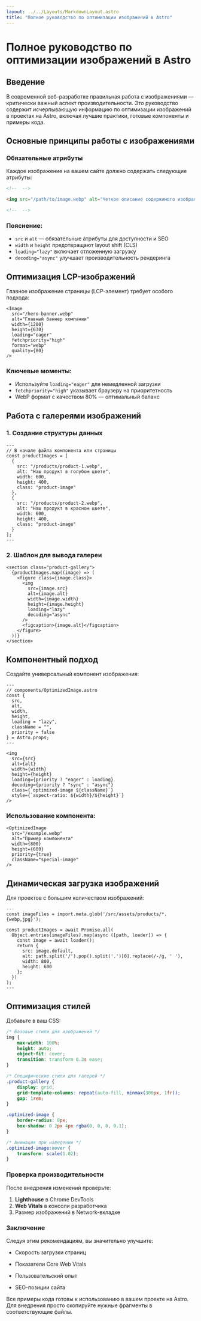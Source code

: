 ```yaml
---
layout: ../../Layouts/MarkdownLayout.astro
title: "Полное руководство по оптимизации изображений в Astro"
---
```


# Полное руководство по оптимизации изображений в Astro

## Введение

В современной веб-разработке правильная работа с изображениями — критически важный аспект производительности. Это руководство содержит исчерпывающую информацию по оптимизации изображений в проектах на Astro, включая лучшие практики, готовые компоненты и примеры кода.

## Основные принципы работы с изображениями

### Обязательные атрибуты

Каждое изображение на вашем сайте должно содержать следующие атрибуты:

```html
<!--  -->

<img src="/path/to/image.webp" alt="Четкое описание содержимого изображения" width="800" height="600" loading="lazy" decoding="async" />

<!--  -->
```

### Пояснение:

-   `src` и `alt` — обязательные атрибуты для доступности и SEO
-   `width` и `height` предотвращают layout shift (CLS)
-   `loading="lazy"` включает отложенную загрузку
-   `decoding="async"` улучшает производительность рендеринга

## Оптимизация LCP-изображений

Главное изображение страницы (LCP-элемент) требует особого подхода:

```astro
<Image
  src="/hero-banner.webp"
  alt="Главный баннер компании"
  width={1200}
  height={630}
  loading="eager"
  fetchpriority="high"
  format="webp"
  quality={80}
/>

```

### Ключевые моменты:

-   Используйте `loading="eager"` для немедленной загрузки
-   `fetchpriority="high"` указывает браузеру на приоритетность
-   WebP формат с качеством 80% — оптимальный баланс

## Работа с галереями изображений

### 1. Создание структуры данных

```astro
---
// В начале файла компонента или страницы
const productImages = [
  {
    src: "/products/product-1.webp",
    alt: "Наш продукт в голубом цвете",
    width: 600,
    height: 400,
    class: "product-image"
  },
  {
    src: "/products/product-2.webp",
    alt: "Наш продукт в красном цвете",
    width: 600,
    height: 400,
    class: "product-image"
  }
];
---

```

### 2. Шаблон для вывода галереи

```astro
<section class="product-gallery">
  {productImages.map((image) => (
    <figure class={image.class}>
      <img
        src={image.src}
        alt={image.alt}
        width={image.width}
        height={image.height}
        loading="lazy"
        decoding="async"
      />
      <figcaption>{image.alt}</figcaption>
    </figure>
  ))}
</section>
```

## Компонентный подход

Создайте универсальный компонент изображения:

```astro
---
// components/OptimizedImage.astro
const {
  src,
  alt,
  width,
  height,
  loading = "lazy",
  className = "",
  priority = false
} = Astro.props;
---

<img
  src={src}
  alt={alt}
  width={width}
  height={height}
  loading={priority ? "eager" : loading}
  decoding={priority ? "sync" : "async"}
  class={`optimized-image ${className}`}
  style={`aspect-ratio: ${width}/${height}`}
/>
```

### Использование компонента:

```astro
<OptimizedImage
  src="/example.webp"
  alt="Пример компонента"
  width={800}
  height={600}
  priority={true}
  className="special-image"
/>
```

## Динамическая загрузка изображений

Для проектов с большим количеством изображений:

```astro
---
const imageFiles = import.meta.glob('/src/assets/products/*.{webp,jpg}');

const productImages = await Promise.all(
  Object.entries(imageFiles).map(async ([path, loader]) => {
    const image = await loader();
    return {
      src: image.default,
      alt: path.split('/').pop().split('.')[0].replace(/-/g, ' '),
      width: 800,
      height: 600
    };
  })
);
---
```

## Оптимизация стилей

Добавьте в ваш CSS:

```css
/* Базовые стили для изображений */
img {
    max-width: 100%;
    height: auto;
    object-fit: cover;
    transition: transform 0.3s ease;
}

/* Специфические стили для галерей */
.product-gallery {
    display: grid;
    grid-template-columns: repeat(auto-fill, minmax(300px, 1fr));
    gap: 1rem;
}

.optimized-image {
    border-radius: 8px;
    box-shadow: 0 2px 4px rgba(0, 0, 0, 0.1);
}

/* Анимация при наведении */
.optimized-image:hover {
    transform: scale(1.02);
}
```

### Проверка производительности

После внедрения изменений проверьте:

1. **Lighthouse** в Chrome DevTools
2. **Web Vitals** в консоли разработчика
3. Размер изображений в Network-вкладке

### Заключение

Следуя этим рекомендациям, вы значительно улучшите:

-   Скорость загрузки страниц

-   Показатели Core Web Vitals

-   Пользовательский опыт

-   SEO-позиции сайта

Все примеры кода готовы к использованию в вашем проекте на Astro. Для внедрения просто скопируйте нужные фрагменты в соответствующие файлы.
